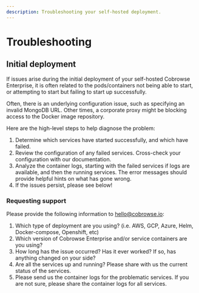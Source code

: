 ```yaml
---
description: Troubleshooting your self-hosted deployment.
---
```


# Troubleshooting

## Initial deployment

If issues arise during the initial deployment of your self-hosted Cobrowse Enterprise, it is often related to the pods/containers not being able to start, or attempting to start but failing to start up successfully.&#x20;

Often, there is an underlying configuration issue, such as specifying an invalid MongoDB URL. Other times, a corporate proxy might be blocking access to the Docker image repository.&#x20;

Here are the high-level steps to help diagnose the problem:

1. Determine which services have started successfully, and which have failed.
2. Review the configuration of any failed services. Cross-check your configuration with our documentation.&#x20;
3. Analyze the container logs, starting with the failed services if logs are available, and then the running services. The error messages should provide helpful hints on what has gone wrong.&#x20;
4. If the issues persist, please see below!

### Requesting support

Please provide the following information to [hello@cobrowse.io](mailto:hello@cobrowse.io):

1. Which type of deployment are you using? (i.e. AWS, GCP, Azure, Helm, Docker-compose, Openshift, etc)
2. Which version of Cobrowse Enterprise and/or service containers are you using?
3. How long has the issue occurred? Has it ever worked? If so, has anything changed on your side?&#x20;
4. Are all the services up and running? Please share with us the current status of the services.&#x20;
5. Please send us the container logs for the problematic services. If you are not sure, please share the container logs for all services.
